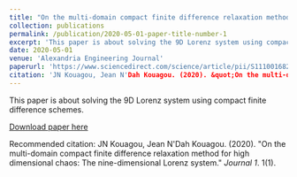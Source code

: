 ```yaml
---
title: "On the multi-domain compact finite difference relaxation method for high dimensional chaos: The nine-dimensional Lorenz system"
collection: publications
permalink: /publication/2020-05-01-paper-title-number-1
excerpt: 'This paper is about solving the 9D Lorenz system using compact finite difference schemes.'
date: 2020-05-01
venue: 'Alexandria Engineering Journal'
paperurl: 'https://www.sciencedirect.com/science/article/pii/S1110016820301769'
citation: 'JN Kouagou, Jean N'Dah Kouagou. (2020). &quot;On the multi-domain compact finite difference relaxation method for high dimensional chaos: The nine-dimensional Lorenz system.&quot; <i>Alexandria Engineering Journal</i>. 1(1).'
---
```

This paper is about solving the 9D Lorenz system using compact finite difference schemes.

[Download paper here](https://www.sciencedirect.com/science/article/pii/S1110016820301769)

Recommended citation: JN Kouagou, Jean N'Dah Kouagou. (2020). "On the multi-domain compact finite difference relaxation method for high dimensional chaos: The nine-dimensional Lorenz system." <i>Journal 1</i>. 1(1).
